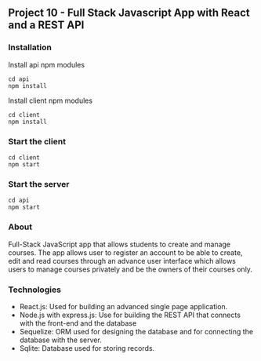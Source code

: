 ## Project 10 - Full Stack Javascript App with React and a REST API

### Installation
Install api npm modules
```
cd api
npm install
```
Install client npm modules
```
cd client
npm install
```
### Start the client
```
cd client
npm start
```
### Start the server
```
cd api
npm start
```
### About
Full-Stack JavaScript app that allows students to create and manage courses. The app allows user to register an account to be able to create, edit and read courses through an advance user interface which allows users to manage courses privately and be the owners of their courses only. 

### Technologies
- React.js: Used for building an advanced single page application.
- Node.js with express.js: Use for building the REST API that connects with the front-end and the database
- Sequelize: ORM used for designing the database and for connecting the database with the server.
- Sqlite: Database used for storing records.
